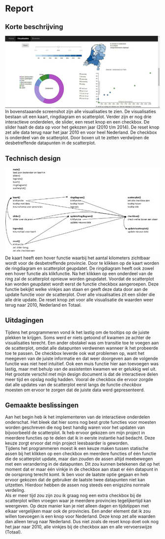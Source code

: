 # Report
## Korte beschrijving
![](doc/screenshot.jpeg)
In bovenstaaande screenshot zijn alle visualisaties te zien.
De visualisaties bestaan uit een kaart, ringdiagram en scatterplot.
Verder zijn er nog drie interactieve onderdelen, de slider, een reset knop en een checkbox.
De slider haalt de data op voor het gekozen jaar (2010 t/m 2014).
De reset knop zet alle data terug naar het jaar 2010 en voor heel Nederland.
De checkbox is onderdeel van de scatterplot.
Door boxen uit te zetten verdwijnen de desbetreffende datapunten in de scatterplot.

## Technisch design
![](doc/designDiagram.PNG) \
De kaart heeft een hover functie waarbij het aantal kilometers zichtbaar wordt voor de desbetreffende provincie.
Door te klikken op de kaart worden de ringdiagram en scatterplot geupdatet.
De ringdiagram heeft ook zowel een hover functie als klikfunctie.
Na het klikken op een onderdeel van de ring zal de scatterplot opnieuw worden geupdatet.
Voordat de scatterplot kan worden geupdatet wordt eerst de functie checkbox aangeroepen.
Deze functie bekijkt welke vinkjes aan staan en geeft deze data door aan de update functie voor de scatterplot.
Over alle visualisaties zit een slider die alle drie update.
De reset knop zet voor alle visualisatie de waarden weer terug naar 2010, Nederland en Totaal.

## Uitdagingen
Tijdens het programmeren vond ik het lastig om de tooltips op de juiste plekken te krijgen.
Soms werd er niets getoond of kwamen ze achter de visualisaties terecht.
Een ander obstakel was om transitie toe te voegen aan de scatterplot, omdat alle datapunten verdwenen wanneer ik het probeerde toe te passen.
De checkbox leverde ook wat problemen op, want het meegeven van de juiste informatie en dat weer doorgeven aan de volgende functie was niet heel intuïtief. Ook een muis functie hier aan toevoegen was lastig, maar met behulp van de assistenten kwamen we er gelukkig wel uit. \
Het grootste verschil met mijn design document is dat de interactieve delen meer tijd en opslag nodig hadden.
Vooral de checkbox die ervoor zorgde dat alle updates van de scatterplot eerst langs de functie *checkbox* moesten om ervoor te zorgen dat de juiste data werd gepresenteerd.

## Gemaakte beslissingen
Aan het begin heb ik het implementeren van de interactieve onderdelen onderschat.
Het bleek dat hier soms nog best grote functies voor moesten worden geschreven die nog best handig waren voor het updaten van bijvoorbeeld de scatterplot.
Ik heb ervoor gekozen om mijn project in meerdere functies op te delen dat ik in eerste instantie had bedacht.
Deze keuze zorgt ervoor dat mijn project leesbaarder is geworden. \
Tijdens het programmeren moest ik een keuze maken tussen statische assen bij het klikken op een checkbox en meerdere functies of één functie die de scatterplot update, maar dan zouden de assen altijd meebewegen met een verandering in de datapunten.
Dit zou kunnen betekenen dat op het moment dat er maar één vinkje in de checkbox aan staat er één datapunt in de oorsprong terecht komt.
Ik ben voor de laatste optie gegaan en heb ervoor gekozen dat de gebruiker de laatste twee datapunten niet kan uitzetten.
Hierdoor hebben de assen nog steeds een enigszins normale verdeling. \
Als er meer tijd zou zijn zou ik graag nog een extra checkbox bij de scatterplot willen vroegen waar je meerdere provincies tegelijkertijd kan weergeven.
Op deze manier kan je niet alleen dagen en tijdstippen met elkaar vergelijken maar ook de provincies.
Een ander element dat ik zou willen toevoegen is een knop voor Nederland.
Deze knop zet alle waarden dan alleen terug naar Nederland.
Dus niet zoals de reset knop doet ook nog het jaar naar 2010, alle vinkjes bij de checkbox aan en alle vervoerswijze (Totaal).
